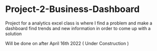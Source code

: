 # Project-2-Business-Dashboard
Project for a analytics excel class is where I find a problem and make a dashboard find trends and new information in order to come up with a solution

Will be done on after April 16th 2022 ( Under Construction )

